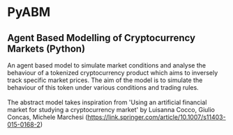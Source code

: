 # PyABM
## Agent Based Modelling of Cryptocurrency Markets (Python)

An agent based model to simulate market conditions and analyse the behaviour of a tokenized cryptocurrency product which aims to inversely track specific market prices. The aim of the model is to simulate the behaviour of this token under various conditions and trading rules.
<br />
<br />
The abstract model takes inspiration from 'Using an artificial financial market for studying a cryptocurrency market' by Luisanna Cocco, Giulio Concas, Michele Marchesi (https://link.springer.com/article/10.1007/s11403-015-0168-2)
